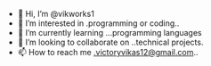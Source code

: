 - 👋 Hi, I’m @vikworks1
- 👀 I’m interested in .programming or coding..
- 🌱 I’m currently learning ...programming languages
- 💞️ I’m looking to collaborate on ..technical projects.
- 📫 How to reach me .victoryvikas12@gmail.com..

<!---
vikworks1/vikworks1 is a ✨ special ✨ repository because its `README.md` (this file) appears on your GitHub profile.
You can click the Preview link to take a look at your changes.
--->
